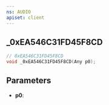 ```yaml
---
ns: AUDIO
apiset: client
---
```

## _0xEA546C31FD45F8CD

```c
// 0xEA546C31FD45F8CD
void _0xEA546C31FD45F8CD(Any p0);
```


## Parameters
* **p0**:



